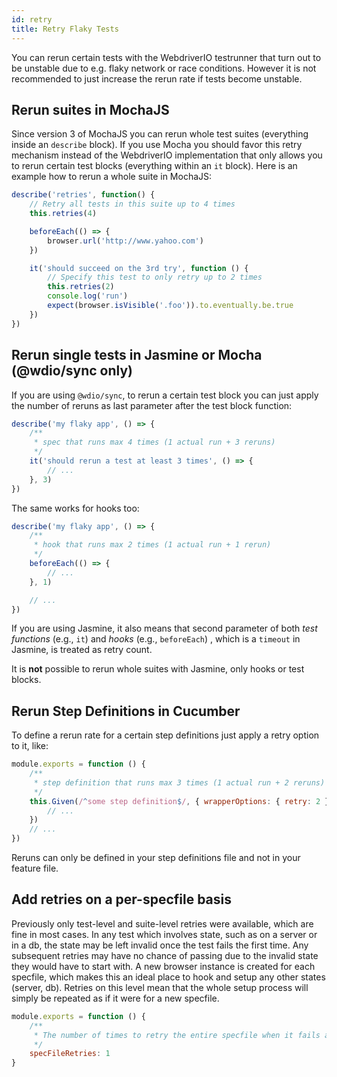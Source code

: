 ```yaml
---
id: retry
title: Retry Flaky Tests
---
```


You can rerun certain tests with the WebdriverIO testrunner that turn out to be unstable due to e.g. flaky network or race conditions. However it is not recommended to just increase the rerun rate if tests become unstable.

## Rerun suites in MochaJS

Since version 3 of MochaJS you can rerun whole test suites (everything inside an `describe` block). If you use Mocha you should favor this retry mechanism instead of the WebdriverIO implementation that only allows you to rerun certain test blocks (everything within an `it` block). Here is an example how to rerun a whole suite in MochaJS:

```js
describe('retries', function() {
    // Retry all tests in this suite up to 4 times
    this.retries(4)

    beforeEach(() => {
        browser.url('http://www.yahoo.com')
    })

    it('should succeed on the 3rd try', function () {
        // Specify this test to only retry up to 2 times
        this.retries(2)
        console.log('run')
        expect(browser.isVisible('.foo')).to.eventually.be.true
    })
})
```

## Rerun single tests in Jasmine or Mocha (@wdio/sync only)

If you are using `@wdio/sync`, to rerun a certain test block you can just apply the number of reruns as last parameter after the test block function:

```js
describe('my flaky app', () => {
    /**
     * spec that runs max 4 times (1 actual run + 3 reruns)
     */
    it('should rerun a test at least 3 times', () => {
        // ...
    }, 3)
})
```

The same works for hooks too:

```js
describe('my flaky app', () => {
    /**
     * hook that runs max 2 times (1 actual run + 1 rerun)
     */
    beforeEach(() => {
        // ...
    }, 1)

    // ...
})
```

If you are using Jasmine, it also means that second parameter of both *test functions* (e.g., `it`) and *hooks* (e.g., `beforeEach`) , which is a `timeout` in Jasmine, is treated as retry count.

It is __not__ possible to rerun whole suites with Jasmine, only hooks or test blocks.

## Rerun Step Definitions in Cucumber

To define a rerun rate for a certain step definitions just apply a retry option to it, like:

```js
module.exports = function () {
    /**
     * step definition that runs max 3 times (1 actual run + 2 reruns)
     */
    this.Given(/^some step definition$/, { wrapperOptions: { retry: 2 } }, () => {
        // ...
    })
    // ...
})
```

Reruns can only be defined in your step definitions file and not in your feature file.

## Add retries on a per-specfile basis
Previously only test-level and suite-level retries were available, which are fine in most cases. In any test which involves state, such as on a server or in a db, the state may be left invalid once the test fails the first time. Any subsequent retries may have no chance of passing due to the invalid state they would have to start with.
A new browser instance is created for each specfile, which makes this an ideal place to hook and setup any other states (server, db). Retries on this level mean that the whole setup process will simply be repeated as if it were for a new specfile.
```js
module.exports = function () {
    /**
     * The number of times to retry the entire specfile when it fails as a whole
     */
    specFileRetries: 1
}
```

